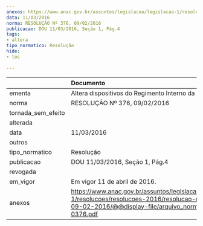 ```yaml
---
anexos: https://www.anac.gov.br/assuntos/legislacao/legislacao-1/resolucoes/resolucoes-2016/resolucao-no-376-de-09-02-2016/@@display-file/arquivo_norma/RA2016-0376.pdf
data: 11/03/2016
norma: RESOLUÇÃO Nº 376, 09/02/2016
publicacao: DOU 11/03/2016, Seção 1, Pág.4
tags:
- altera
tipo_normatico: Resolução
hide: 
- toc 
 
---
```


|                    | Documento                                                                                                                                                       |
|:-------------------|:----------------------------------------------------------------------------------------------------------------------------------------------------------------|
| ementa             | Altera dispositivos do Regimento Interno da ANAC.                                                                                                               |
| norma              | RESOLUÇÃO Nº 376, 09/02/2016                                                                                                                                    |
| tornada_sem_efeito |                                                                                                                                                                 |
| alterada           |                                                                                                                                                                 |
| data               | 11/03/2016                                                                                                                                                      |
| outros             |                                                                                                                                                                 |
| tipo_normatico     | Resolução                                                                                                                                                       |
| publicacao         | DOU 11/03/2016, Seção 1, Pág.4                                                                                                                                  |
| revogada           |                                                                                                                                                                 |
| em_vigor           | Em vigor 11 de abril de 2016.                                                                                                                                   |
| anexos             | https://www.anac.gov.br/assuntos/legislacao/legislacao-1/resolucoes/resolucoes-2016/resolucao-no-376-de-09-02-2016/@@display-file/arquivo_norma/RA2016-0376.pdf |